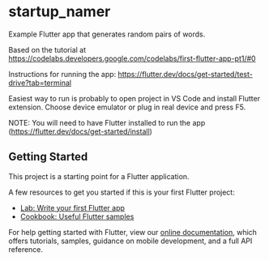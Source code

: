 # startup_namer

Example Flutter app that generates random pairs of words.

Based on the tutorial at https://codelabs.developers.google.com/codelabs/first-flutter-app-pt1/#0

Instructions for running the app: https://flutter.dev/docs/get-started/test-drive?tab=terminal

Easiest way to run is probably to open project in VS Code and install Flutter extension.
Choose device emulator or plug in real device and press F5.

NOTE: You will need to have Flutter installed to run the app (https://flutter.dev/docs/get-started/install)

## Getting Started

This project is a starting point for a Flutter application.

A few resources to get you started if this is your first Flutter project:

- [Lab: Write your first Flutter app](https://flutter.dev/docs/get-started/codelab)
- [Cookbook: Useful Flutter samples](https://flutter.dev/docs/cookbook)

For help getting started with Flutter, view our
[online documentation](https://flutter.dev/docs), which offers tutorials,
samples, guidance on mobile development, and a full API reference.
